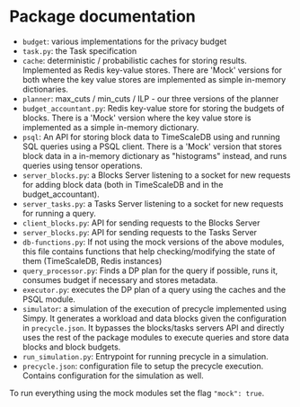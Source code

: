 # Package documentation

- `budget`: various implementations for the privacy budget
- `task.py`: the Task specification
- `cache`: deterministic / probabilistic caches for storing results. Implemented as Redis key-value stores. There are 'Mock' versions for both where the key value stores are implemented as simple in-memory dictionaries.
- `planner`: max_cuts / min_cuts / ILP - our three versions of the planner
- `budget_accountant.py`: Redis key-value store for storing the budgets of blocks. There is a 'Mock' version where the key value store is implemented as a simple in-memory dictionary.
- `psql`: An API for storing block data to TimeScaleDB using and running SQL queries using a PSQL client.  There is a 'Mock' version that stores block data in a in-memory dictionary as "histograms" instead, and runs queries using tensor operations.
- `server_blocks.py`: a Blocks Server listening to a socket for new requests for adding block data (both in TimeScaleDB and in the budget_accountant).
- `server_tasks.py`: a Tasks Server listening to a socket for new requests for running a query.
- `client_blocks.py`: API for sending requests to the Blocks Server
- `server_blocks.py`: API for sending requests to the Tasks Server
- `db-functions.py`: If not using the mock versions of the above modules, this file contains functions that help checking/modifying the state of them (TimeScaleDB, Redis instances)
- `query_processor.py`: Finds a DP plan for the query if possible, runs it, consumes budget if necessary and stores metadata.
- `executor.py`: executes the DP plan of a query using the caches and the PSQL module.
- `simulator`: a simulation of the execution of precycle implemented using Simpy. It generates a workload and data blocks given the configuration in `precycle.json`. It bypasses the blocks/tasks servers API and directly uses the rest of the package modules to execute queries and store data blocks and block budgets.
- `run_simulation.py`: Entrypoint for running precycle in a simulation.
- `precycle.json`: configuration file to setup the precycle execution. Contains configuration for the simulation as well. 

To run everything using the mock modules set the flag `"mock": true`.
